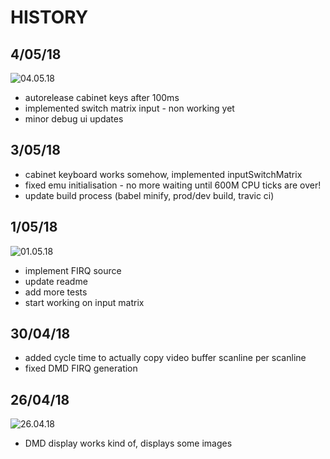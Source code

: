 # HISTORY

## 4/05/18

![04.05.18](https://raw.githubusercontent.com/neophob/wpc-emu/master/assets/04.05.18.png)

- autorelease cabinet keys after 100ms
- implemented switch matrix input - non working yet
- minor debug ui updates

## 3/05/18

- cabinet keyboard works somehow, implemented inputSwitchMatrix
- fixed emu initialisation - no more waiting until 600M CPU ticks are over!
- update build process (babel minify, prod/dev build, travic ci)

## 1/05/18

![01.05.18](https://raw.githubusercontent.com/neophob/wpc-emu/master/assets/01.05.18.png)

- implement FIRQ source
- update readme
- add more tests
- start working on input matrix

## 30/04/18
- added cycle time to actually copy video buffer scanline per scanline
- fixed DMD FIRQ generation

## 26/04/18

![26.04.18](https://raw.githubusercontent.com/neophob/wpc-emu/master/assets/26.04.18.png)

- DMD display works kind of, displays some images
